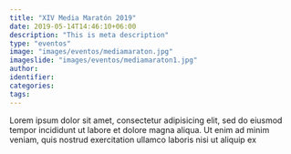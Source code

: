 ```yaml
---
title: "XIV Media Maratón 2019"
date: 2019-05-14T14:46:10+06:00
description: "This is meta description"
type: "eventos"
image: "images/eventos/mediamaraton.jpg"
imageslide: "images/eventos/mediamaraton1.jpg"
author:
identifier:
categories:
tags:
---
```



Lorem ipsum dolor sit amet, consectetur adipisicing elit, sed do eiusmod tempor incididunt ut labore et
dolore magna aliqua. Ut enim ad minim veniam, quis nostrud exercitation ullamco laboris nisi ut aliquip ex
